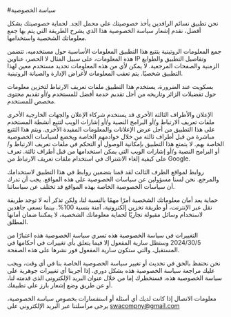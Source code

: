 #سياسة الخصوصية

نحن تطبيق نسائم الرافدين يأخذ خصوصيتك على محمل الجد. لحماية خصوصيتك بشكل أفضل، نقدم إشعار سياسة الخصوصية هذا الذي يشرح الطريقة التي يتم بها جمع معلوماتك الشخصية واستخدامها.

جمع المعلومات الروتينية
يتتبع هذا التطبيق المعلومات الأساسية حول مستخدميه. تتضمن هذه المعلومات، على سبيل المثال لا الحصر، عناوين IP وتفاصيل التطبيق والطوابع الزمنية والصفحات المرجعية. لا يمكن لأي من هذه المعلومات تحديد مستخدم معين لهذا التطبيق شخصيًا. يتم تعقب المعلومات لأغراض الإدارة والصيانة الروتينية.

بسكويت
عند الضرورة، يستخدم هذا التطبيق ملفات تعريف الارتباط لتخزين معلومات حول تفضيلات الزائر وتاريخه من أجل تقديم خدمة أفضل للمستخدم و/أو تقديم محتوى مخصص للمستخدم.

الإعلان والأطراف الثالثة الأخرى
قد يستخدم شركاء الإعلان والجهات الخارجية الأخرى ملفات تعريف الارتباط و/أو البرامج النصية و/أو إشارات الويب لتتبع أنشطة المستخدم على هذا التطبيق من أجل عرض الإعلانات والمعلومات المفيدة الأخرى. ويتم هذا التتبع مباشرة من قبل أطراف ثالثة من خلال خوادمهم الخاصة ويخضع لسياسات الخصوصية الخاصة بهم. لا يتمتع هذا التطبيق بإمكانية الوصول أو التحكم في ملفات تعريف الارتباط و/أو البرامج النصية و/أو إشارات الويب التي يمكن استخدامها من قبل أطراف ثالثة. تعرف على كيفية إلغاء الاشتراك في استخدام ملفات تعريف الارتباط من Google.

روابط لمواقع الطرف الثالث
لقد قمنا بتضمين روابط في هذا التطبيق لاستخدامك والمرجع. نحن لسنا مسؤولين عن سياسات الخصوصية على هذه المواقع. يجب أن تدرك أن سياسات الخصوصية الخاصة بهذه المواقع قد تختلف عن سياساتنا.

حماية
يعد أمان معلوماتك الشخصية أمرًا مهمًا بالنسبة لنا، ولكن تذكر أنه لا توجد طريقة نقل عبر الإنترنت، أو طريقة تخزين إلكترونية، آمنة بنسبة 100%. بينما نسعى جاهدين لاستخدام وسائل مقبولة تجاريًا لحماية معلوماتك الشخصية، لا يمكننا ضمان أمانها المطلق.

التغييرات في سياسة الخصوصية هذه
تسري سياسة الخصوصية هذه اعتبارًا من 2024/30/5 وستظل سارية المفعول إلا فيما يتعلق بأي تغييرات في أحكامها في المستقبل، والتي ستكون سارية المفعول فور نشرها على هذه الصفحة.

نحن نحتفظ بالحق في تحديث أو تغيير سياسة الخصوصية الخاصة بنا في أي وقت، ويجب عليك مراجعة سياسة الخصوصية هذه بشكل دوري. إذا أجرينا أي تغييرات جوهرية على سياسة الخصوصية هذه، فسنخطرك إما من خلال عنوان البريد الإلكتروني الذي قدمته لنا، أو عن طريق وضع إشعار بارز على تطبيقك.

معلومات الاتصال
إذا كانت لديك أي أسئلة أو استفسارات بخصوص سياسة الخصوصية، يرجى مراسلتنا عبر البريد الإلكتروني على swacompny@gmail.com
